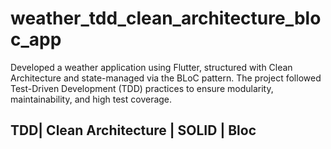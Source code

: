 # weather_tdd_clean_architecture_bloc_app

Developed a weather application using Flutter, structured with Clean Architecture and state-managed via the BLoC pattern. The project followed Test-Driven Development (TDD) practices to ensure modularity, maintainability, and high test coverage.

## TDD| Clean Architecture | SOLID | Bloc